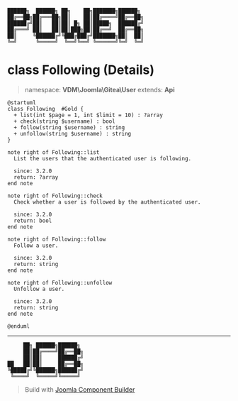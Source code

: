 ```
██████╗  ██████╗ ██╗    ██╗███████╗██████╗
██╔══██╗██╔═══██╗██║    ██║██╔════╝██╔══██╗
██████╔╝██║   ██║██║ █╗ ██║█████╗  ██████╔╝
██╔═══╝ ██║   ██║██║███╗██║██╔══╝  ██╔══██╗
██║     ╚██████╔╝╚███╔███╔╝███████╗██║  ██║
╚═╝      ╚═════╝  ╚══╝╚══╝ ╚══════╝╚═╝  ╚═╝
```
# class Following (Details)
> namespace: **VDM\Joomla\Gitea\User**
> extends: **Api**
```uml
@startuml
class Following  #Gold {
  + list(int $page = 1, int $limit = 10) : ?array
  + check(string $username) : bool
  + follow(string $username) : string
  + unfollow(string $username) : string
}

note right of Following::list
  List the users that the authenticated user is following.

  since: 3.2.0
  return: ?array
end note

note right of Following::check
  Check whether a user is followed by the authenticated user.

  since: 3.2.0
  return: bool
end note

note right of Following::follow
  Follow a user.

  since: 3.2.0
  return: string
end note

note right of Following::unfollow
  Unfollow a user.

  since: 3.2.0
  return: string
end note
 
@enduml
```

---
```
     ██╗ ██████╗██████╗
     ██║██╔════╝██╔══██╗
     ██║██║     ██████╔╝
██   ██║██║     ██╔══██╗
╚█████╔╝╚██████╗██████╔╝
 ╚════╝  ╚═════╝╚═════╝
```
> Build with [Joomla Component Builder](https://git.vdm.dev/joomla/Component-Builder)

